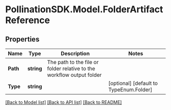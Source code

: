 
# PollinationSDK.Model.FolderArtifactReference

## Properties

Name | Type | Description | Notes
------------ | ------------- | ------------- | -------------
**Path** | **string** | The path to the file or folder relative to the workflow output folder | 
**Type** | **string** |  | [optional] [default to TypeEnum.Folder]

[[Back to Model list]](../README.md#documentation-for-models)
[[Back to API list]](../README.md#documentation-for-api-endpoints)
[[Back to README]](../README.md)

